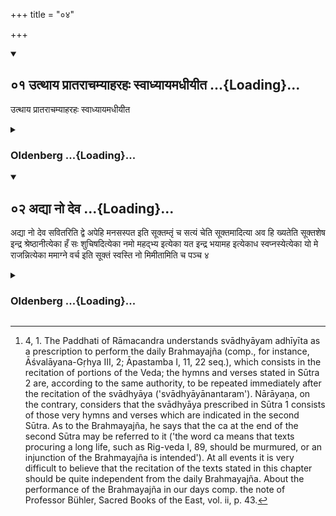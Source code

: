 +++
title = "०४"

+++
<div class="js_include" includetitle="true" newlevelforh1="2" unfilled url="/vedAH_Rk/shAnkhAyanam/sUtram/gRhyam/vishvAsa-prastutiH/1/04/01_utthAya_prAtarAchamyAharahaH_svAdhyAyamadhIyIta.md">
<details open><summary><h2>०१ उत्थाय प्रातराचम्याहरहः स्वाध्यायमधीयीत ...{Loading}...</h2></summary>

उत्थाय प्रातराचम्याहरहः स्वाध्यायमधीयीत


</details>
</div>
<div class="js_include collapsed" newlevelforh1="3" title="Oldenberg" unfilled url="/vedAH_Rk/shAnkhAyanam/sUtram/gRhyam/oldenberg/1/04/01_utthAya_prAtarAchamyAharahaH_svAdhyAyamadhIyIta.md">
<details><summary><h3>Oldenberg ...{Loading}...</h3></summary>

1 [^1] . When he has risen in the morning and has sipped water, let him daily repeat his recital.


[^1]:  4, 1. The Paddhati of Rāmacandra understands svādhyāyam adhīyīta as a prescription to perform the daily Brahmayajña (comp., for instance, Āśvalāyana-Gṛhya III, 2; Āpastamba I, 11, 22 seq.), which consists in the recitation of portions of the Veda; the hymns and verses stated in Sūtra 2 are, according to the same authority, to be repeated immediately after the recitation of the svādhyāya ('svādhyāyānantaram'). Nārāyaṇa, on the contrary, considers that the svādhyāya prescribed in Sūtra 1 consists of those very hymns and verses which are indicated in the second Sūtra. As to the Brahmayajña, he says that the ca at the end of the second Sūtra may be referred to it ('the word ca means that texts procuring a long life, such as Rig-veda I, 89, should be murmured, or an injunction of the Brahmayajña is intended'). At all events it is very difficult to believe that the recitation of the texts stated in this chapter should be quite independent from the daily Brahmayajña. About the performance of the Brahmayajña in our days comp. the note of Professor Bühler, Sacred Books of the East, vol. ii, p. 43.


</details>
</div>
<div class="js_include" includetitle="true" newlevelforh1="2" unfilled url="/vedAH_Rk/shAnkhAyanam/sUtram/gRhyam/vishvAsa-prastutiH/1/04/02_adyA_no_deva.md">
<details open><summary><h2>०२ अद्या नो देव ...{Loading}...</h2></summary>


अद्या नो देव सवितरिति द्वे अपेहि मनसस्पत इति सूक्तम्तृं च सत्यं चेति सूक्तमादित्या अव हि ख्यतेति सूक्तशेष इन्द्र श्रेष्ठानीत्येका हँ सः शुचिषदित्येका नमो महद्भ्य इत्येका यत इन्द्र भयामह इत्येकाध स्वप्नस्येत्येका यो मे राजन्नित्येका ममाग्ने वर्च इति सूक्तं स्वस्ति नो मिमीतामिति च पञ्च ४
</details>
</div>
<div class="js_include collapsed" newlevelforh1="3" title="Oldenberg" unfilled url="/vedAH_Rk/shAnkhAyanam/sUtram/gRhyam/oldenberg/1/04/02_adyA_no_deva.md">
<details><summary><h3>Oldenberg ...{Loading}...</h3></summary>

2. (This consists of, or is accompanied by, the following texts:) the two verses, 'To-day, god Savitar' (Rig-veda V, 82, 4-5); the hymn, 'Go away, Manasaspati' (X, 164); the hymn, 'Right and truth' (X, 190); the verses, 'Look down, ye Ādityas,' to the end of the hymn (VIII, 47, 11-18); the verse, 'O Indra, the best treasures' (II, 21, 6); the verse, 'The swan dwelling in purity' (IV, 40, 5); the verse, 'Adoration to the great ones' (I, 27, 13); the verse, 'What we fear, Indra' (VIII, 50, 13); the verse, 'And of the sleep' (I, 120, 12); the verse, 'He who says to me, O king' (II, 28, 10); the hymn, 'Let glory be mine, Agni' (X, 128); and the five verses,' Bliss may create for us' (V, 51, 11 seq.).

</details>
</div>